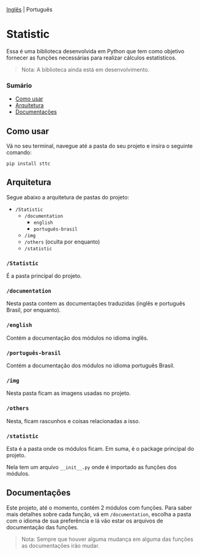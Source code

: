 [Inglês](README.md) | Português

# Statistic

Essa é uma biblioteca desenvolvida em Python que tem como objetivo fornecer as funções necessárias para realizar cálculos estatísticos.

> Nota: A biblioteca ainda está em desenvolvimento.

### Sumário

  - [Como usar](#como-usar)
  - [Arquitetura](#arquitetura)
  - [Documentações](#documentações)

## Como usar

Vá no seu terminal, navegue até a pasta do seu projeto e insira o seguinte comando:

```
pip install sttc
```

## Arquitetura

Segue abaixo a arquitetura de pastas do projeto:

- `/Statistic`
  - `/documentation`
    - `english`
    - `português-brasil`
  - `/img`
  - `/others` (oculta por enquanto)
  - `/statistic`
  
### `/Statistic`

É a pasta principal do projeto.

### `/documentation`

Nesta pasta contem as documentações traduzidas (inglês e português Brasil, por enquanto).

### `/english`

Contém a documentação dos módulos no idioma inglês.

### `/português-brasil`

Contém a documentação dos módulos no idioma português Brasil.

### `/img`

Nesta pasta ficam as imagens usadas no projeto.

### `/others`

Nesta, ficam rascunhos e coisas relacionadas a isso.

### `/statistic`

Esta é a pasta onde os módulos ficam. Em suma, é o package principal do projeto.

Nela tem um arquivo `__init__.py` onde é importado as funções dos módulos.

## Documentações

Este projeto, até o momento, contém 2 módulos com funções. Para saber mais detalhes sobre cada função, vá em `/documentation`, escolha a pasta com o idioma de sua preferência e lá vão estar os arquivos de documentação das funções.

> Nota: Sempre que houver alguma mudança em alguma das funções as documentações irão mudar.
